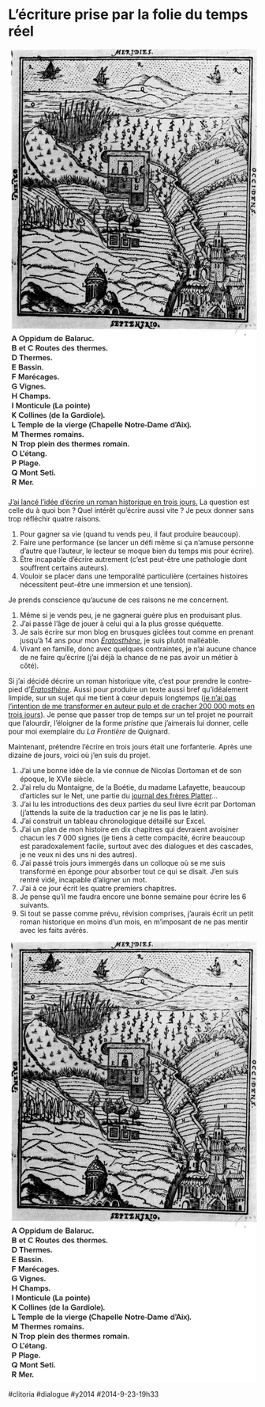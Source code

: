 # L’écriture prise par la folie du temps réel

![](_i/plan-dortoman1.webp)

[J’ai lancé l’idée d’écrire un roman historique en trois jours.](un-roman-historique-a-ecrire-en-trois-jours.md) La question est celle du à quoi bon ? Quel intérêt qu’écrire aussi vite ? Je peux donner sans trop réfléchir quatre raisons.
1. Pour gagner sa vie (quand tu vends peu, il faut produire beaucoup).
2. Faire une performance (se lancer un défi même si ça n’amuse personne d’autre que l’auteur, le lecteur se moque bien du temps mis pour écrire).
3. Être incapable d’écrire autrement (c’est peut-être une pathologie dont souffrent certains auteurs).
4. Vouloir se placer dans une temporalité particulière (certaines histoires nécessitent peut-être une immersion et une tension).

Je prends conscience qu’aucune de ces raisons ne me concernent.

1. Même si je vends peu, je ne gagnerai guère plus en produisant plus.
2. J’ai passé l’âge de jouer à celui qui a la plus grosse quéquette.
3. Je sais écrire sur mon blog en brusques giclées tout comme en prenant jusqu’à 14 ans pour mon *[Ératosthène](../../page/eratosthene)*, je suis plutôt malléable.
4. Vivant en famille, donc avec quelques contraintes, je n’ai aucune chance de ne faire qu’écrire (j’ai déjà la chance de ne pas avoir un métier à côté).

Si j’ai décidé décrire un roman historique vite, c’est pour prendre le contre-pied d’*[Ératosthène](../../page/eratosthene)*. Aussi pour produire un texte aussi bref qu’idéalement limpide, sur un sujet qui me tient à cœur depuis longtemps ([je n’ai pas l’intention de me transformer en auteur pulp et de cracher 200 000 mots en trois jours](http://www.ghostwoods.com/2010/05/how-to-write-a-book-in-three-days-1210/)). Je pense que passer trop de temps sur un tel projet ne pourrait que l’alourdir, l’éloigner de la forme *pristine* que j’aimerais lui donner, celle pour moi exemplaire du *La Frontière* de Quignard.

Maintenant, prétendre l’écrire en trois jours était une forfanterie. Après une dizaine de jours, voici où j’en suis du projet.

1. J’ai une bonne idée de la vie connue de Nicolas Dortoman et de son époque, le XVIe siècle.
2. J’ai relu du Montaigne, de la Boétie, du madame Lafayette, beaucoup d’articles sur le Net, une partie du [journal des frères Platter](http://gallica.bnf.fr/ark:/12148/bpt6k1020450/f223.image.r=bpt6k1020450.langFR)…
3. J’ai lu les introductions des deux parties du seul livre écrit par Dortoman (j’attends la suite de la traduction car je ne lis pas le latin).
4. J’ai construit un tableau chronologique détaillé sur Excel.
5. J’ai un plan de mon histoire en dix chapitres qui devraient avoisiner chacun les 7 000 signes (je tiens à cette compacité, écrire beaucoup est paradoxalement facile, surtout avec des dialogues et des cascades, je ne veux ni des uns ni des autres).
6. J’ai passé trois jours immergés dans un colloque où se me suis transformé en éponge pour absorber tout ce qui se disait. J’en suis rentré vidé, incapable d’aligner un mot.
7. J’ai à ce jour écrit les quatre premiers chapitres.
8. Je pense qu’il me faudra encore une bonne semaine pour écrire les 6 suivants.
9. Si tout se passe comme prévu, révision comprises, j’aurais écrit un petit roman historique en moins d’un mois, en m’imposant de ne pas mentir avec les faits avérés.

![Le lieu de l’action, plan par le héros en 1579.](_i/plan-dortoman1.webp)

#clitoria #dialogue #y2014 #2014-9-23-19h33
